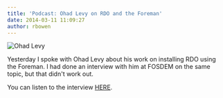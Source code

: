 ```yaml
---
title: 'Podcast: Ohad Levy on RDO and the Foreman'
date: 2014-03-11 11:09:27
author: rbowen
---
```


![Ohad Levy](/images/0/00/Ohad.jpg)

Yesterday I spoke with Ohad Levy about his work on installing RDO using the Foreman. I had done an interview with him at FOSDEM on the same topic, but that didn't work out.

You can listen to the interview [HERE](http://rdoproject.org/files/podcast/ohad_levy_foreman.mp3).
